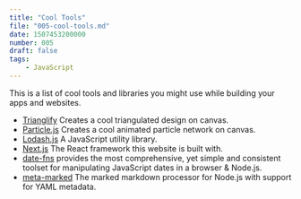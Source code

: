 ```yaml
---
title: "Cool Tools"
file: "005-cool-tools.md"
date: 1507453200000
number: 005
draft: false
tags: 
    - JavaScript
---
```


This is a list of cool tools and libraries you might use while building your apps and websites.

- [Trianglify](http://qrohlf.com/trianglify/) Creates a cool triangulated design on canvas.
- [Particle.js](http://vincentgarreau.com/particle.js) Creates a cool animated particle network on canvas.
- [Lodash.js](https://lodash.com/) A JavaScript utility library.
- [Next.js](https://github.com/zeit/next.js/) The React framework this website is built with.
- [date-fns](https://date-fns.org/) provides the most comprehensive, yet simple and consistent toolset for manipulating JavaScript dates in a browser & Node.js.
- [meta-marked](https://www.npmjs.com/package/meta-marked) The marked markdown processor for Node.js with support for YAML metadata.
